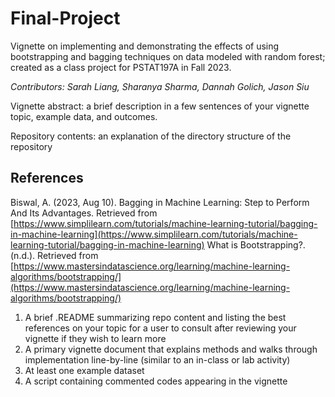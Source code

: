 # Final-Project

Vignette on implementing and demonstrating the effects of using bootstrapping and bagging techniques on data modeled with random forest; created as a class project for PSTAT197A in Fall 2023.

*Contributors: Sarah Liang, Sharanya Sharma, Dannah Golich, Jason Siu*

Vignette abstract: a brief description in a few sentences of your vignette topic, example data, and outcomes.

Repository contents: an explanation of the directory structure of the repository

## References
Biswal, A. (2023, Aug 10). Bagging in Machine Learning: Step to Perform And Its Advantages. Retrieved from [https://www.simplilearn.com/tutorials/machine-learning-tutorial/bagging-in-machine-learning](https://www.simplilearn.com/tutorials/machine-learning-tutorial/bagging-in-machine-learning)
What is Bootstrapping?. (n.d.). Retrieved from [https://www.mastersindatascience.org/learning/machine-learning-algorithms/bootstrapping/](https://www.mastersindatascience.org/learning/machine-learning-algorithms/bootstrapping/)


1.  A brief .README summarizing repo content and listing the best references on your topic for a user to consult after reviewing your vignette if they wish to learn more
2.  A primary vignette document that explains methods and walks through implementation line-by-line (similar to an in-class or lab activity)
3.  At least one example dataset
4.  A script containing commented codes appearing in the vignette
